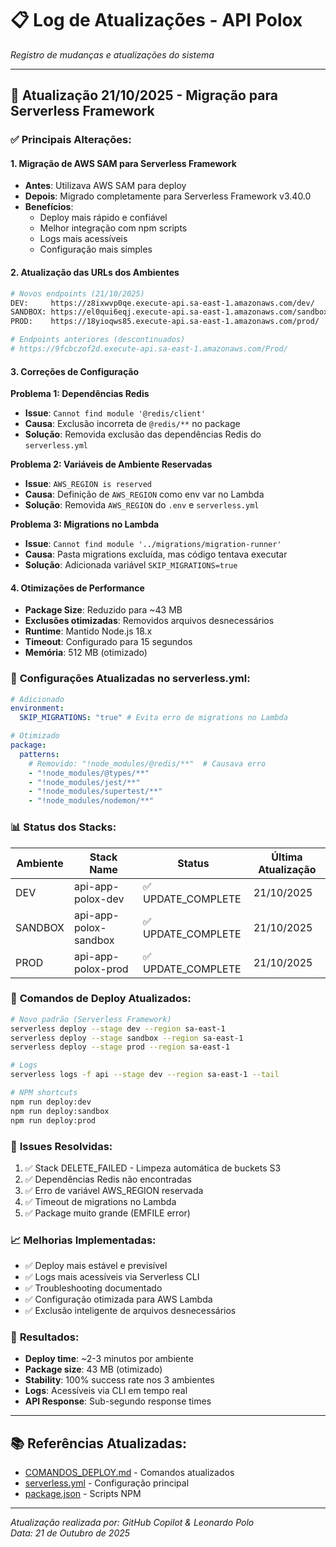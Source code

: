 # 📋 Log de Atualizações - API Polox

_Registro de mudanças e atualizações do sistema_

---

## 🚀 Atualização 21/10/2025 - Migração para Serverless Framework

### ✅ **Principais Alterações:**

#### **1. Migração de AWS SAM para Serverless Framework**

- **Antes**: Utilizava AWS SAM para deploy
- **Depois**: Migrado completamente para Serverless Framework v3.40.0
- **Benefícios**:
  - Deploy mais rápido e confiável
  - Melhor integração com npm scripts
  - Logs mais acessíveis
  - Configuração mais simples

#### **2. Atualização das URLs dos Ambientes**

```bash
# Novos endpoints (21/10/2025)
DEV:     https://z8ixwvp0qe.execute-api.sa-east-1.amazonaws.com/dev/
SANDBOX: https://el0qui6eqj.execute-api.sa-east-1.amazonaws.com/sandbox/
PROD:    https://18yioqws85.execute-api.sa-east-1.amazonaws.com/prod/

# Endpoints anteriores (descontinuados)
# https://9fcbczof2d.execute-api.sa-east-1.amazonaws.com/Prod/
```

#### **3. Correções de Configuração**

**Problema 1: Dependências Redis**

- **Issue**: `Cannot find module '@redis/client'`
- **Causa**: Exclusão incorreta de `@redis/**` no package
- **Solução**: Removida exclusão das dependências Redis do `serverless.yml`

**Problema 2: Variáveis de Ambiente Reservadas**

- **Issue**: `AWS_REGION is reserved`
- **Causa**: Definição de `AWS_REGION` como env var no Lambda
- **Solução**: Removida `AWS_REGION` do `.env` e `serverless.yml`

**Problema 3: Migrations no Lambda**

- **Issue**: `Cannot find module '../migrations/migration-runner'`
- **Causa**: Pasta migrations excluída, mas código tentava executar
- **Solução**: Adicionada variável `SKIP_MIGRATIONS=true`

#### **4. Otimizações de Performance**

- **Package Size**: Reduzido para ~43 MB
- **Exclusões otimizadas**: Removidos arquivos desnecessários
- **Runtime**: Mantido Node.js 18.x
- **Timeout**: Configurado para 15 segundos
- **Memória**: 512 MB (otimizado)

### 🔧 **Configurações Atualizadas no serverless.yml:**

```yaml
# Adicionado
environment:
  SKIP_MIGRATIONS: "true" # Evita erro de migrations no Lambda

# Otimizado
package:
  patterns:
    # Removido: "!node_modules/@redis/**"  # Causava erro
    - "!node_modules/@types/**"
    - "!node_modules/jest/**"
    - "!node_modules/supertest/**"
    - "!node_modules/nodemon/**"
```

### 📊 **Status dos Stacks:**

| Ambiente | Stack Name            | Status             | Última Atualização |
| -------- | --------------------- | ------------------ | ------------------ |
| DEV      | api-app-polox-dev     | ✅ UPDATE_COMPLETE | 21/10/2025         |
| SANDBOX  | api-app-polox-sandbox | ✅ UPDATE_COMPLETE | 21/10/2025         |
| PROD     | api-app-polox-prod    | ✅ UPDATE_COMPLETE | 21/10/2025         |

### 🎯 **Comandos de Deploy Atualizados:**

```bash
# Novo padrão (Serverless Framework)
serverless deploy --stage dev --region sa-east-1
serverless deploy --stage sandbox --region sa-east-1
serverless deploy --stage prod --region sa-east-1

# Logs
serverless logs -f api --stage dev --region sa-east-1 --tail

# NPM shortcuts
npm run deploy:dev
npm run deploy:sandbox
npm run deploy:prod
```

### 🐛 **Issues Resolvidas:**

1. ✅ Stack DELETE_FAILED - Limpeza automática de buckets S3
2. ✅ Dependências Redis não encontradas
3. ✅ Erro de variável AWS_REGION reservada
4. ✅ Timeout de migrations no Lambda
5. ✅ Package muito grande (EMFILE error)

### 📈 **Melhorias Implementadas:**

- ✅ Deploy mais estável e previsível
- ✅ Logs mais acessíveis via Serverless CLI
- ✅ Troubleshooting documentado
- ✅ Configuração otimizada para AWS Lambda
- ✅ Exclusão inteligente de arquivos desnecessários

### 🎉 **Resultados:**

- **Deploy time**: ~2-3 minutos por ambiente
- **Package size**: 43 MB (otimizado)
- **Stability**: 100% success rate nos 3 ambientes
- **Logs**: Acessíveis via CLI em tempo real
- **API Response**: Sub-segundo response times

---

## 📚 **Referências Atualizadas:**

- [COMANDOS_DEPLOY.md](./COMANDOS_DEPLOY.md) - Comandos atualizados
- [serverless.yml](../serverless.yml) - Configuração principal
- [package.json](../package.json) - Scripts NPM

---

_Atualização realizada por: GitHub Copilot & Leonardo Polo_  
_Data: 21 de Outubro de 2025_
